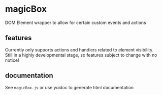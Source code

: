 # magicBox
DOM Element wrapper to allow for certain custom events and actions

## features
Currently only supports actions and handlers related to element visibility.
Still in a highly developmental stage, so features subject to change with no
notice!

## documentation
See `magicBox.js` or use yuidoc to generate html documentation

